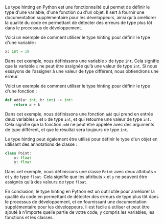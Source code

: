 Le type hinting en Python est une fonctionnalité qui permet de définir le type d'une variable, d'une fonction ou d'un objet. Il sert à fournir une documentation supplémentaire pour les développeurs, ainsi qu'à améliorer la qualité du code en permettant de détecter des erreurs de type plus tôt dans le processus de développement.

Voici un exemple de comment utiliser le type hinting pour définir le type d'une variable :
```python
x: int = 10
```

Dans cet exemple, nous définissons une variable `x` de type `int`. Cela signifie que la variable `x` ne peut être assignée qu'à une valeur de type `int`. Si nous essayons de l'assigner à une valeur de type différent, nous obtiendrons une erreur.

Voici un exemple de comment utiliser le type hinting pour définir le type d'une fonction :
```python
def add(a: int, b: int) -> int:
    return a + b
```
Dans cet exemple, nous définissons une fonction `add` qui prend en entrée deux variables `a` et `b` de type `int`, et qui retourne une valeur de type `int`. Cela signifie que la fonction `add` ne peut être appelée avec des arguments de type différent, et que le résultat sera toujours de type `int`.

Le type hinting peut également être utilisé pour définir le type d'un objet en utilisant des annotations de classe :
```python
class Point:
    x: float
    y: float
```
Dans cet exemple, nous définissons une classe `Point` avec deux attributs `x` et `y` de type `float`. Cela signifie que les attributs `x` et `y` ne peuvent être assignés qu'à des valeurs de type `float`.

En conclusion, le type hinting en Python est un outil utile pour améliorer la qualité du code en permettant de détecter des erreurs de type plus tôt dans le processus de développement, et en fournissant une documentation supplémentaire pour les développeurs. Il est facile à utiliser et peut être ajouté à n'importe quelle partie de votre code, y compris les variables, les fonctions et les classes.